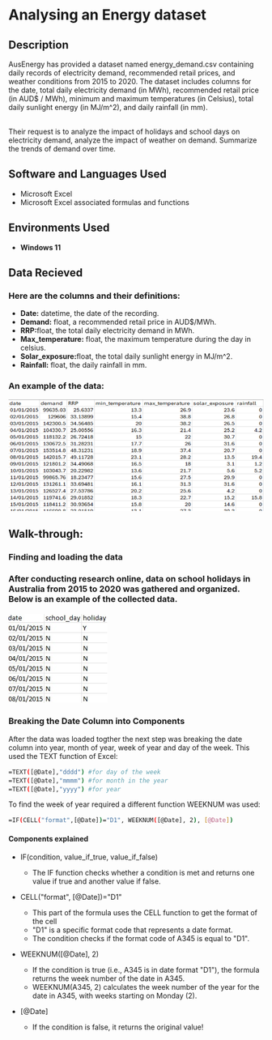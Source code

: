<h1>Analysing an Energy dataset</h1>

<h2>Description</h2>
AusEnergy has provided a dataset named energy_demand.csv containing daily records of electricity demand, recommended retail prices, and weather conditions from 2015 to 2020. The dataset includes columns for the date, total daily electricity demand (in MWh), recommended retail price (in AUD$ / MWh), minimum and maximum temperatures (in Celsius), total daily sunlight energy (in MJ/m^2), and daily rainfall (in mm). <br> 

<br> Their request is to analyze the impact of holidays and school days on electricity demand, analyze the impact of weather on demand. Summarize the trends of demand over time.

<h2>Software and Languages Used </h2>

- Microsoft Excel
- Microsoft Excel associated formulas and functions  

<h2>Environments Used </h2>

- <b>Windows 11</b> 

<h2>Data Recieved</h2>
<h3>Here are the columns and their definitions:</h3>

- <strong>Date:</strong> datetime, the date of the recording.
- <strong>Demand:</strong> float, a recommended retail price in AUD$/MWh.
- <strong>RRP:</strong>float, the total daily electricity demand in MWh.
- <strong>Max_temperature:</strong> float, the maximum temperature during the day in celsius.
- <strong>Solar_exposure:</strong>float, the total daily sunlight energy in MJ/m^2.
- <strong>Rainfall:</strong> float, the daily rainfall in mm.

<h3>An example of the data:</h3>
<img src="project_1_raw_data_2.png">

<h2>Walk-through:</h2>
<h3>Finding and loading the data<h3>

After conducting research online, data on school holidays in Australia from 2015 to 2020 was gathered and organized. Below is an example of the collected data.
<br>
<br><img src="holiday_days.jpg">
<br>
<h3>Breaking the Date Column into Components</h3>
After the data was loaded togther the next step was breaking the date column into year, month of year, week of year and day of the week.
This used the TEXT function of Excel:

```bash
=TEXT([@Date],"dddd") #for day of the week
=TEXT([@Date],"mmmm") #for month in the year
=TEXT([@Date],"yyyy") #for year 
```
To find the week of year required a different function WEEKNUM was used:

```bash
=IF(CELL("format",[@Date])="D1", WEEKNUM([@Date], 2), [@Date])
```

<h4>Components explained</h4>

- IF(condition, value_if_true, value_if_false)
  * The IF function checks whether a condition is met and returns one value if true and another value if false.
 
- CELL("format", [@Date])="D1"
  * This part of the formula uses the CELL function to get the format of the cell
  * "D1" is a specific format code that represents a date format.
  * The condition checks if the format code of A345 is equal to "D1".
 
- WEEKNUM([@Date], 2)
  * If the condition is true (i.e., A345 is in date format "D1"), the formula returns the week number of the date in A345.
  * WEEKNUM(A345, 2) calculates the week number of the year for the date in A345, with weeks starting on Monday (2).
 
- [@Date]
  * If the condition is false, it returns the original value!










